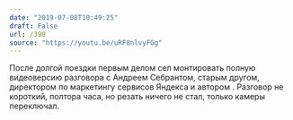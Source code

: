 ```yaml
---
date: "2019-07-08T10:49:25"
draft: False
url: /390
source: "https://youtu.be/uRF8nlvyFGg"
---
```


После долгой поездки первым делом сел монтировать полную видеоверсию разговора с Андреем Себрантом, старым другом, директором по маркетингу сервисов Яндекса и автором . Разговор не короткий, полтора часа, но резать ничего не стал, только камеры переключал.
